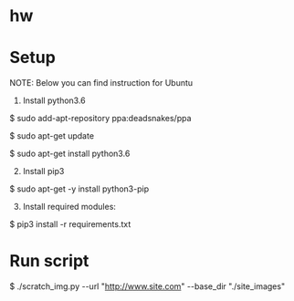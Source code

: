 # hw

# Setup
NOTE: Below you can find instruction for Ubuntu 
1. Install python3.6

$ sudo add-apt-repository ppa:deadsnakes/ppa

$ sudo apt-get update

$ sudo apt-get install python3.6

2. Install pip3

$ sudo apt-get -y install python3-pip

3. Install required modules:

$ pip3 install -r requirements.txt

# Run script

$ ./scratch_img.py --url "http://www.site.com" --base_dir "./site_images"